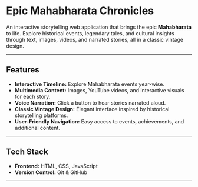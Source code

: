 # Epic Mahabharata Chronicles

An interactive storytelling web application that brings the epic **Mahabharata** to life. Explore historical events, legendary tales, and cultural insights through text, images, videos, and narrated stories, all in a classic vintage design.

---

## Features

- **Interactive Timeline:** Explore Mahabharata events year-wise.  
- **Multimedia Content:** Images, YouTube videos, and interactive visuals for each story.  
- **Voice Narration:** Click a button to hear stories narrated aloud.  
- **Classic Vintage Design:** Elegant interface inspired by historical storytelling platforms.  
- **User-Friendly Navigation:** Easy access to events, achievements, and additional content.  

---

## Tech Stack

- **Frontend:** HTML, CSS, JavaScript    
- **Version Control:** Git & GitHub  

---
